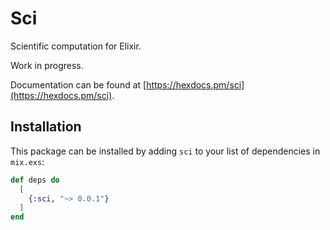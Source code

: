 # Sci

Scientific computation for Elixir.

Work in progress.

Documentation can be found at [https://hexdocs.pm/sci](https://hexdocs.pm/sci).

## Installation

This package can be installed by adding `sci` to your list of dependencies in
`mix.exs`:

```elixir
def deps do
  [
    {:sci, "~> 0.0.1"}
  ]
end
```

